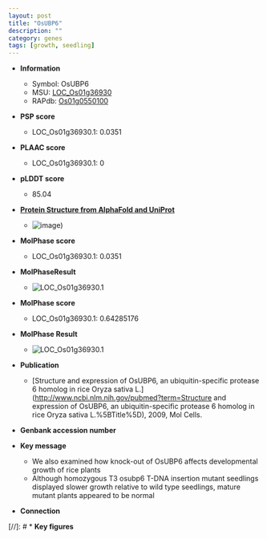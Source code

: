 ```yaml
---
layout: post
title: "OsUBP6"
description: ""
category: genes
tags: [growth, seedling]
---
```


* **Information**  
    + Symbol: OsUBP6  
    + MSU: [LOC_Os01g36930](http://rice.plantbiology.msu.edu/cgi-bin/ORF_infopage.cgi?orf=LOC_Os01g36930)  
    + RAPdb: [Os01g0550100](http://rapdb.dna.affrc.go.jp/viewer/gbrowse_details/irgsp1?name=Os01g0550100)  

* **PSP score**  
    + LOC_Os01g36930.1: 0.0351 

* **PLAAC score**  
    + LOC_Os01g36930.1: 0 

* **pLDDT score**
    + 85.04

* **[Protein Structure from AlphaFold and UniProt](https://www.uniprot.org/uniprotkb/Q5JK78/entry#structure)**
    + ![image](https://ricepsp.github.io/images/Q5/AF-Q5JK78-F1.png))

* **MolPhase score**
    + LOC_Os01g36930.1: 0.0351

* **MolPhaseResult**
    + ![LOC_Os01g36930.1](https://ricepsp.github.io/pictures/LOC_Os01g/LOC_Os01g36930.1.png)

* **MolPhase score**
    + LOC_Os01g36930.1: 0.64285176

* **MolPhase Result**
    + ![LOC_Os01g36930.1](https://304243504.github.io/Pictures/LOC_Os01g/LOC_Os01g36930.1.png)

* **Publication**  
    + [Structure and expression of OsUBP6, an ubiquitin-specific protease 6 homolog in rice Oryza sativa L.](http://www.ncbi.nlm.nih.gov/pubmed?term=Structure and expression of OsUBP6, an ubiquitin-specific protease 6 homolog in rice Oryza sativa L.%5BTitle%5D), 2009, Mol Cells.

* **Genbank accession number**  

* **Key message**  
    + We also examined how knock-out of OsUBP6 affects developmental growth of rice plants
    + Although homozygous T3 osubp6 T-DNA insertion mutant seedlings displayed slower growth relative to wild type seedlings, mature mutant plants appeared to be normal

* **Connection**  

[//]: # * **Key figures**  


